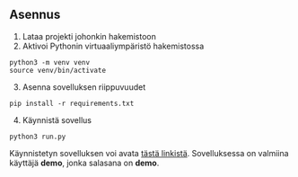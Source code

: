 ## Asennus

1. Lataa projekti johonkin hakemistoon
2. Aktivoi Pythonin virtuaaliympäristö hakemistossa

```
python3 -m venv venv
source venv/bin/activate
```
3. Asenna sovelluksen riippuvuudet
```
pip install -r requirements.txt
```
4. Käynnistä sovellus
```
python3 run.py
```

Käynnistetyn sovelluksen voi avata [tästä linkistä](http://localhost:5000/).
Sovelluksessa on valmiina käyttäjä **demo**, jonka salasana on **demo**.
